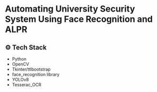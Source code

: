 # Automating University Security System Using Face Recognition and ALPR

## ⚙️ Tech Stack

- Python
- OpenCV
- Tkinter/ttlbootstrap
- face_recognition library
- YOLOv8
- Tesserac_OCR
